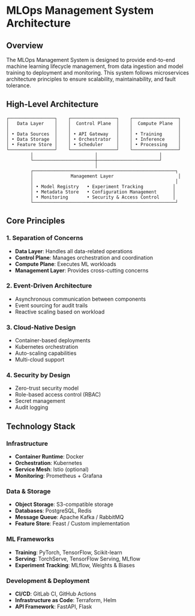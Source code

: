 # MLOps Management System Architecture

## Overview

The MLOps Management System is designed to provide end-to-end machine learning lifecycle management, from data ingestion and model training to deployment and monitoring. This system follows microservices architecture principles to ensure scalability, maintainability, and fault tolerance.

## High-Level Architecture

```
┌─────────────────┐    ┌─────────────────┐    ┌─────────────────┐
│   Data Layer    │    │  Control Plane  │    │  Compute Plane  │
│                 │    │                 │    │                 │
│ • Data Sources  │    │ • API Gateway   │    │ • Training      │
│ • Data Storage  │    │ • Orchestrator  │    │ • Inference     │
│ • Feature Store │    │ • Scheduler     │    │ • Processing    │
└─────────────────┘    └─────────────────┘    └─────────────────┘
         │                       │                       │
         └───────────────────────┼───────────────────────┘
                                 │
         ┌─────────────────────────────────────────────────────┐
         │              Management Layer                        │
         │                                                     │
         │ • Model Registry   • Experiment Tracking           │
         │ • Metadata Store   • Configuration Management      │
         │ • Monitoring       • Security & Access Control     │
         └─────────────────────────────────────────────────────┘
```

## Core Principles

### 1. Separation of Concerns
- **Data Layer**: Handles all data-related operations
- **Control Plane**: Manages orchestration and coordination
- **Compute Plane**: Executes ML workloads
- **Management Layer**: Provides cross-cutting concerns

### 2. Event-Driven Architecture
- Asynchronous communication between components
- Event sourcing for audit trails
- Reactive scaling based on workload

### 3. Cloud-Native Design
- Container-based deployments
- Kubernetes orchestration
- Auto-scaling capabilities
- Multi-cloud support

### 4. Security by Design
- Zero-trust security model
- Role-based access control (RBAC)
- Secret management
- Audit logging

## Technology Stack

### Infrastructure
- **Container Runtime**: Docker
- **Orchestration**: Kubernetes
- **Service Mesh**: Istio (optional)
- **Monitoring**: Prometheus + Grafana

### Data & Storage
- **Object Storage**: S3-compatible storage
- **Databases**: PostgreSQL, Redis
- **Message Queue**: Apache Kafka / RabbitMQ
- **Feature Store**: Feast / Custom implementation

### ML Frameworks
- **Training**: PyTorch, TensorFlow, Scikit-learn
- **Serving**: TorchServe, TensorFlow Serving, MLflow
- **Experiment Tracking**: MLflow, Weights & Biases

### Development & Deployment
- **CI/CD**: GitLab CI, GitHub Actions
- **Infrastructure as Code**: Terraform, Helm
- **API Framework**: FastAPI, Flask